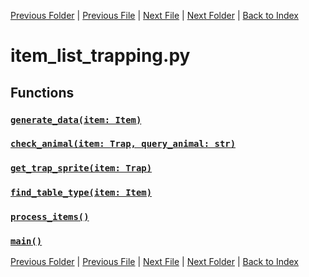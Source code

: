 [Previous Folder](../item_article.md) | [Previous File](item_list_tool.md) | [Next File](item_list_vehicle_maintenance.md) | [Next Folder](../../lists/attachment_list.md) | [Back to Index](../../../index.md)

# item_list_trapping.py

## Functions

### [`generate_data(item: Item)`](https://github.com/Vaileasys/pz-wiki_parser/blob/main/scripts/items/lists/item_list_trapping.py#L14)
### [`check_animal(item: Trap, query_animal: str)`](https://github.com/Vaileasys/pz-wiki_parser/blob/main/scripts/items/lists/item_list_trapping.py#L46)
### [`get_trap_sprite(item: Trap)`](https://github.com/Vaileasys/pz-wiki_parser/blob/main/scripts/items/lists/item_list_trapping.py#L59)
### [`find_table_type(item: Item)`](https://github.com/Vaileasys/pz-wiki_parser/blob/main/scripts/items/lists/item_list_trapping.py#L65)
### [`process_items()`](https://github.com/Vaileasys/pz-wiki_parser/blob/main/scripts/items/lists/item_list_trapping.py#L68)
### [`main()`](https://github.com/Vaileasys/pz-wiki_parser/blob/main/scripts/items/lists/item_list_trapping.py#L93)


[Previous Folder](../item_article.md) | [Previous File](item_list_tool.md) | [Next File](item_list_vehicle_maintenance.md) | [Next Folder](../../lists/attachment_list.md) | [Back to Index](../../../index.md)
